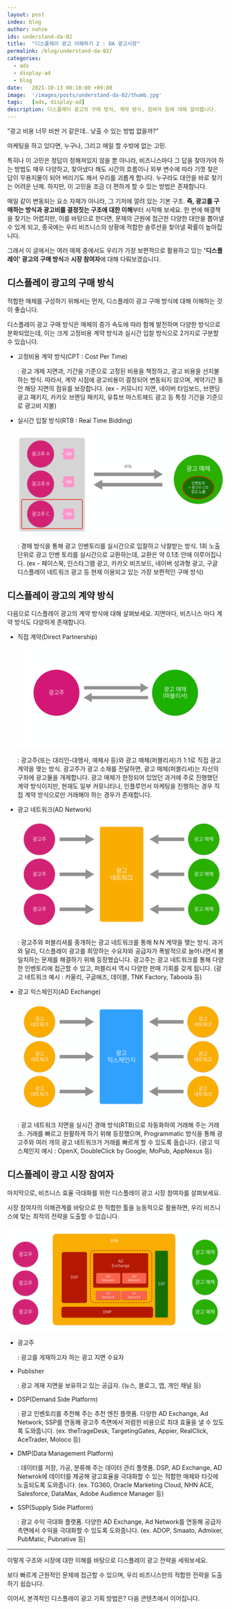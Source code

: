 ```yaml
---
layout: post
index: blog
author: nohze
ids: understand-da-02
title:  "디스플레이 광고 이해하기 2 : DA 광고시장"
permalink: /blog/understand-da-02/
categories:
  - ads
  - display-ad
  - blog
date:   2021-10-13 00:10:00 +09:00
image:  '/images/posts/understand-da-02/thumb.jpg'
tags:   [ads, display-ad]
description: 디스플레이 광고의 구매 방식, 계약 방식, 참여자 등에 대해 알아봅니다.
---
```


"광고 비용 너무 비싼 거 같은데.. 낮출 수 있는 방법 없을까?"

마케팅을 하고 있다면, 누구나, 그리고 매일 할 수밖에 없는 고민.

특히나 이 고민은 정답이 정해져있지 않을 뿐 아니라, 비즈니스마다 그 답을 찾아가야 하는 방법도 매우 다양하고, 찾아냈다 해도 시간의 흐름이나 외부 변수에 따라 기껏 찾은 답이 무용지물이 되어 버리기도 해서 우리를 괴롭게 합니다. 누구라도 대안을 바로 찾기는 어려운 난제. 하지만, 이 고민을 조금 더 편하게 할 수 있는 방법은 존재합니다.

매일 같이 변동되는 요소 자체가 아니라, 그 기저에 깔려 있는 기본 구조. **즉, 광고를 구매하는 방식과 광고비를 결정짓는 구조에 대한 이해**부터 시작해 보세요. 한 번에 해결책을 찾기는 어렵지만, 이를 바탕으로 한다면, 문제의 근원에 접근한 다양한 대안을 뽑아낼 수 있게 되고, 종국에는 우리 비즈니스의 상황에 적합한 솔루션을 찾아낼 확률이 높아집니다.

그래서 이 글에서는 여러 매체 중에서도 우리가 가장 보편적으로 활용하고 있는 **'디스플레이' 광고의 구매 방식**과 **시장 참여자**에 대해 다뤄보겠습니다.

## 디스플레이 광고의 구매 방식

적합한 매체를 구성하기 위해서는 먼저, 디스플레이 광고 구매 방식에 대해 이해하는 것이 좋습니다.

디스플레이 광고 구매 방식은 매체의 증가 속도에 따라 함께 발전하며 다양한 방식으로 분화되었는데, 이는 크게 고정비용 계약 방식과 실시간 입찰 방식으로 2가지로 구분할 수 있습니다.

- 고정비용 계약 방식(CPT : Cost Per Time)

    : 광고 개제 지면과, 기간을 기준으로 고정된 비용을 책정하고, 광고 비용을 선지불하는 방식. 따라서, 계약 시점에 광고비용이 결정되어 변동되지 않으며, 계약기간 동안 해당 지면의 점유를 보장합니다. (ex - 커뮤니티 지면, 네이버 타임보드, 브랜딩 광고 패키지, 카카오 브랜딩 패키지, 유튜브 마스트헤드 광고 등 특정 기간을 기준으로 광고비 지불)

- 실시간 입찰 방식(RTB : Real Time Bidding)

    ![실시간 입찰 방식](/images/posts/understand-da-02/01.png)

    : 경매 방식을 통해 광고 인벤토리를 실시간으로 입찰하고 낙찰받는 방식. 1회 노출 단위로 광고 인벤 토리를 실시간으로 교환하는데, 교환은 약 0.1초 안에 이루어집니다. (ex - 페이스북, 인스타그램 광고, 카카오 비즈보드, 네이버 성과형 광고, 구글 디스플레이 네트워크 광고 등 현재 이용되고 있는 가장 보편적인 구매 방식)

## 디스플레이 광고의 계약 방식

다음으로 디스플레이 광고의 계약 방식에 대해 살펴보세요. 지면마다, 비즈니스 마다 계약 방식도 다양하게 존재합니다.

- 직접 계약(Direct Partnership)

    ![직접계약](/images/posts/understand-da-02/02.png)

    : 광고주(또는 대리인-대행사, 매체사 등)와 광고 매체(퍼블리셔)가 1:1로 직접 광고 계약을 맺는 방식. 광고주가 광고 소재를 전달하면, 광고 매체(퍼블리셔)는 자신의 구좌에 광고물을 개제합니다. 광고 매체가 한정되어 있었던 과거에 주로 진행했던 계약 방식이지만, 현재도 일부 커뮤니티나, 인플루언서 마케팅을 진행하는 경우 직접 계약 방식으로만 거래해야 하는 경우가 존재합니다.

- 광고 네트워크(AD Network)

    ![광고 네트워크](/images/posts/understand-da-02/03.png)

    : 광고주와 퍼블리셔를 중개하는 광고 네트워크를 통해 N:N 계약을 맺는 방식. 과거와 달리, 디스플레이 광고를 희망하는 수요자와 공급자가 폭발적으로 늘어나면서 불일치하는 문제를 해결하기 위해 등장했습니다. 광고주는 광고 네트워크를 통해 다양한 인벤토리에 접근할 수 있고, 퍼블리셔 역시 다양한 판매 기회를 갖게 됩니다. (광고 네트워크 예시 : 카울리, 구글애즈, 데이블, TNK Factory, Taboola 등)

- 광고 익스체인지(AD Exchange)

    ![광고 익스체인지](/images/posts/understand-da-02/04.png)

    : 광고 네트워크 지면을 실시간 경매 방식(RTB)으로 자동화하여 거래해 주는 거래소. 거래를 빠르고 원활하게 하기 위해 등장했으며, Programmatic 방식을 통해 광고주와 여러 개의 광고 네트워크가 거래를 빠르게 할 수 있도록 돕습니다. (광고 익스체인지 예시 : OpenX, DoubleClick by Google, MoPub, AppNexus 등)

## 디스플레이 광고 시장 참여자

마지막으로, 비즈니스 효율 극대화를 위한 디스플레이 광고 시장 참여자를 살펴보세요.

시장 참여자의 이해관계를 바탕으로 한 적합한 툴을 능동적으로 활용하면, 우리 비즈니스에 맞는 최적의 전략을 도출할 수 있습니다.

![디스플레이 광고 시장 참여자](/images/posts/understand-da-02/05.png)

- 광고주

    : 광고를 게재하고자 하는 광고 지면 수요자

- Publisher

    : 광고 게재 지면을 보유하고 있는 공급자. (뉴스, 블로그, 앱, 개인 채널 등)

- DSP(Demand Side Platform)

    : 광고 인벤토리를 추천해 주는 추천 엔진 플랫폼. 다양한 AD Exchange, Ad Network, SSP를 연동해 광고주 측면에서 저렴한 비용으로 최대 효율을 낼 수 있도록 도와줍니다. (ex. theTrageDesk, TargetingGates, Appier, RealClick, AceTrader, Moloco 등)

- DMP(Data Management Platform)

    : 데이터를 저장, 가공, 분류해 주는 데이터 관리 플랫폼. DSP, AD Exchange, AD Netwrok에 데이터를 제공해 광고효율을 극대화할 수 있는 적합한 매체와 타깃에 노출되도록 도와줍니다. (ex. TG360, Oracle Marketing Cloud, NHN ACE, Salesforce, DataMax, Adobe Audience Manager 등)

- SSP(Supply Side Platform)

    : 광고 수익 극대화 플랫폼. 다양한 AD Exchange, Ad Network를 연동해 공급자 측면에서 수익을 극대화할 수 있도록 도와줍니다. (ex. ADOP, Smaato, Admixer, PubMatic, Pubnative 등)

---

이렇게 구조와 시장에 대한 이해를 바탕으로 디스플레이 광고 전략을 세워보세요.

보다 빠르게 근원적인 문제에 접근할 수 있으며, 우리 비즈니스만의 적합한 전략을 도출하기 쉽습니다.

이어서, 본격적인 디스플레이 광고 기획 방법은? 다음 콘텐츠에서 이어집니다.
